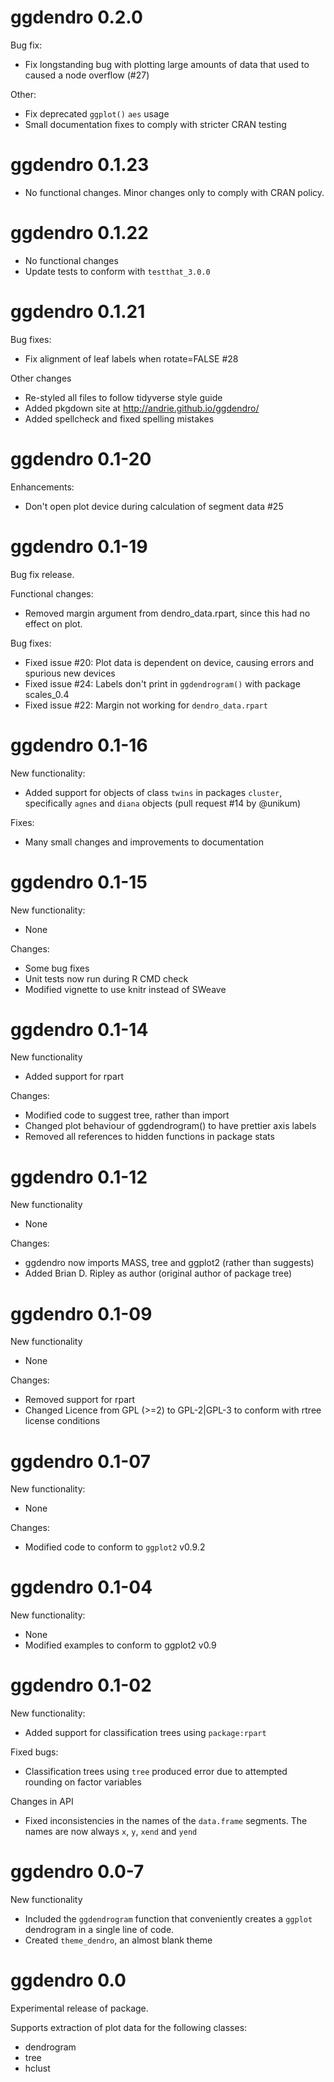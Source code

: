 # ggdendro 0.2.0

Bug fix:

- Fix longstanding bug with plotting large amounts of data that used to caused a node overflow (#27)

Other:

- Fix deprecated `ggplot()` `aes` usage
- Small documentation fixes to comply with stricter CRAN testing



# ggdendro 0.1.23

* No functional changes.  Minor changes only to comply with CRAN policy.

# ggdendro 0.1.22 

* No functional changes
* Update tests to conform with `testthat_3.0.0`


# ggdendro 0.1.21 

Bug fixes:

* Fix alignment of leaf labels when rotate=FALSE #28

Other changes

* Re-styled all files to follow tidyverse style guide
* Added pkgdown site at http://andrie.github.io/ggdendro/
* Added spellcheck and fixed spelling mistakes


# ggdendro 0.1-20 

Enhancements:

* Don't open plot device during calculation of segment data #25


# ggdendro 0.1-19 

Bug fix release.

Functional changes:

* Removed margin argument from dendro_data.rpart, since this had no effect on plot.

Bug fixes:

* Fixed issue #20: Plot data is dependent on device, causing errors and spurious new devices
* Fixed issue #24: Labels don't print in `ggdendrogram()` with package scales_0.4
* Fixed issue #22: Margin not working for `dendro_data.rpart`


# ggdendro 0.1-16 

New functionality:

- Added support for objects of class `twins` in packages `cluster`, specifically `agnes` and `diana` objects (pull request #14 by @unikum)

Fixes:
- Many small changes and improvements to documentation


# ggdendro 0.1-15 

New functionality:
- None

Changes:

- Some bug fixes
- Unit tests now run during R CMD check
- Modified vignette to use knitr instead of SWeave


# ggdendro 0.1-14 

New functionality
* Added support for rpart

Changes:
* Modified code to suggest tree, rather than import
* Changed plot behaviour of ggdendrogram() to have prettier axis labels
* Removed all references to hidden functions in package stats



# ggdendro 0.1-12 

New functionality
* None

Changes:
* ggdendro now imports MASS, tree and ggplot2 (rather than suggests)
* Added Brian D. Ripley as author (original author of package tree)

# ggdendro 0.1-09 

New functionality
* None

Changes:
* Removed support for rpart
* Changed Licence from GPL (>=2) to GPL-2|GPL-3 to conform with rtree license conditions

# ggdendro 0.1-07 

New functionality:

* None

Changes:

* Modified code to conform to `ggplot2` v0.9.2


# ggdendro 0.1-04 

New functionality:

* None
* Modified examples to conform to ggplot2 v0.9


# ggdendro 0.1-02 

New functionality:

* Added support for classification trees using `package:rpart` 

Fixed bugs:
* Classification trees using `tree` produced error due to attempted rounding on factor variables

Changes in API
* Fixed inconsistencies in the names of the `data.frame` segments.  The names are now always `x`, `y`, `xend` and `yend`


# ggdendro 0.0-7 

New functionality
* Included the `ggdendrogram` function that conveniently creates a `ggplot` dendrogram in a single line of code.
* Created `theme_dendro`, an almost blank theme

# ggdendro 0.0

Experimental release of package.

Supports extraction of plot data for the following classes:

* dendrogram
* tree
* hclust